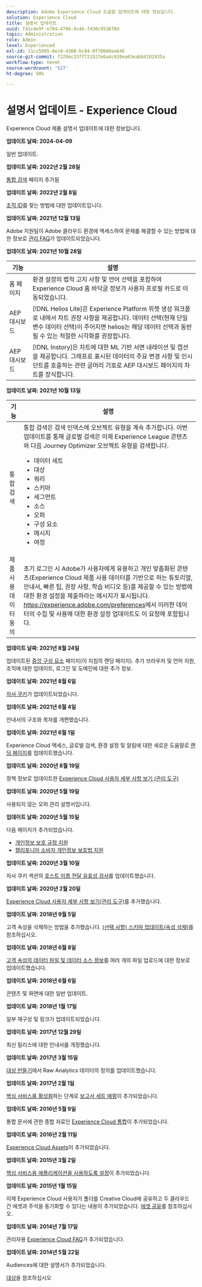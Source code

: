 ```yaml
---
description: Adobe Experience Cloud 도움말 업데이트에 대한 정보입니다.
solution: Experience Cloud
title: 설명서 업데이트
uuid: f41c4e9f-e784-4706-8c4b-f430c953670d
topic: Administration
role: Admin
level: Experienced
exl-id: 11cc5005-8ec0-4308-bc94-0f78666ea645
source-git-commit: f229ec33ff721527e6a4c920ea63eabb4102935a
workflow-type: tm+mt
source-wordcount: '527'
ht-degree: 98%

---
```


# 설명서 업데이트 - Experience Cloud

Experience Cloud 제품 설명서 업데이트에 대한 정보입니다.

**업데이트 날짜: 2024-04-09**

일반 업데이트.

**업데이트 날짜: 2022년 2월 28일**

[통합 검색](search-experience-cloud.md) 페이지 추가됨

**업데이트 날짜: 2022년 2월 8일**

[조직 ID](organizations.md)를 찾는 방법에 대한 업데이트입니다.

**업데이트 날짜: 2021년 12월 13일**

Adobe 지원팀이 Adobe 클라우드 환경에 액세스하여 문제를 해결할 수 있는 방법에 대한 정보로 [관리 FAQ](faq.md)가 업데이트되었습니다.

**업데이트 날짜: 2021년 10월 28일**

| 기능 | 설명 |
| ------- | ------- |
| 홈 페이지 | 환경 설정의 법적 고지 사항 및 언어 선택을 포함하여 Experience Cloud 홈 바닥글 정보가 사용자 프로필 카드로 이동되었습니다. |
| AEP 대시보드 | [!DNL Helios Lite]은 Experience Platform 위젯 생성 워크플로 내에서 차트 권장 사항을 제공합니다. 데이터 선택(현재 단일 변수 데이터 선택)이 주어지면 helios는 해당 데이터 선택과 동반될 수 있는 적절한 시각화를 권장합니다. |
| AEP 대시보드 | [!DNL Instory]은 차트에 대한 ML 기반 서면 내레이션 및 캡션을 제공합니다. 그래프로 표시된 데이터의 주요 변경 사항 및 인시던트를 호출하는 관련 글머리 기호로 AEP 대시보드 페이지의 차트를 장식합니다. |

**업데이트 날짜: 2021년 10월 13일**

| 기능 | 설명 |
| ------- | ------- |
| 통합 검색 | 통합 검색은 검색 인덱스에 오브젝트 유형을 계속 추가합니다. 이번 업데이트를 통해 글로벌 검색은 이제 Experience League 콘텐츠와 다음 Journey Optimizer 오브젝트 유형을 검색합니다. <ul><li>데이터 세트</li><li>대상</li><li>쿼리</li><li>스키마</li><li>세그먼트</li><li>소스</li><li>오퍼</li><li>구성 요소</li><li>메시지</li><li>여정</li></ul> |
| 제품 사용 데이터 동의 | 초기 로그인 시 Adobe가 사용자에게 유용하고 개인 맞춤화된 콘텐츠(Experience Cloud 제품 사용 데이터를 기반으로 하는 튜토리얼, 안내서, 빠른 팁, 권장 사항, 학습 비디오 등)를 제공할 수 있는 방법에 대한 환경 설정을 제출하라는 메시지가 표시됩니다. <https://experience.adobe.com/preferences>에서 이러한 데이터의 수집 및 사용에 대한 환경 설정 업데이트도 이 요청에 포함됩니다. |

**업데이트 날짜: 2021년 8월 24일**

업데이트된 [중앙 구성 요소](experience-cloud.md) 페이지(이 지침의 랜딩 페이지). 추가 브라우저 및 언어 지원, 조직에 대한 업데이트, 로그인 및 도메인에 대한 추가 정보.

**업데이트 날짜: 2021년 8월 6일**

[자사 쿠키](cookies-first-party.md)가 업데이트되었습니다.

**업데이트 날짜: 2021년 6월 4일**

안내서의 구조와 목차를 개편했습니다.

**업데이트 날짜: 2021년 6월 1일**

Experience Cloud 액세스, 글로벌 검색, 환경 설정 및 알림에 대한 새로운 도움말로 [랜딩 페이지](experience-cloud.md)를 업데이트했습니다.

**업데이트 날짜: 2020년 8월 19일**

정책 정보로 업데이트한 [Experience Cloud 사용자 세부 사항 보기 (관리 도구)](admin-tool-experience-cloud.md)

**업데이트 날짜: 2020년 5월 19일**

사용되지 않는 오퍼 관리 설명서입니다.

**업데이트 날짜: 2020년 5월 15일**

다음 페이지가 추가되었습니다.

* [개인정보 보호 규정 지원](gdpr.md)
* [캘리포니아 소비자 개인정보 보호법 지원](ccpa.md)

**업데이트 날짜: 2020년 3월 10일**

자사 쿠키 섹션의 [호스트 이름 전달 유효성 검사](cookies-first-party.md#validate)를 업데이트했습니다.

**업데이트 날짜: 2020년 2월 20일**

[Experience Cloud 사용자 세부 사항 보기(관리 도구)](admin-tool-experience-cloud.md)를 추가했습니다.

**업데이트 날짜: 2018년 9월 5일**

고객 속성을 삭제하는 방법을 추가했습니다. [(선택 사항) 스키마 업데이트(속성 삭제)](t-crs-usecase.md#task_6568898BB7C44A42ABFB86532B89063C)를 참조하십시오.

**업데이트 날짜: 2018년 6월 8일**

[고객 속성의 데이터 파일 및 데이터 소스 정보](crs-data-file.md#concept_DE908F362DF24172BFEF48E1797DAF19)를 여러 개의 파일 업로드에 대한 정보로 업데이트했습니다.

**업데이트 날짜: 2018년 6월 6일**

콘텐츠 및 화면에 대한 일반 업데이트.

**업데이트 날짜: 2018년 1월 17일**

일부 재구성 및 링크가 업데이트되었습니다.

**업데이트 날짜: 2017년 12월 29일**

최신 릴리스에 대한 안내서를 개정했습니다.

**업데이트 날짜: 2017년 3월 15일**

[대상 만들기](t-audience-create.md#task_37F407F58BF9459493BB8E968CDFE737)에서 Raw Analytics 데이터의 정의를 업데이트했습니다.

**업데이트 날짜: 2017년 2월 1일**

[핵심 서비스를 활성화](core-services.md#concept_07ED1D5C64234E77976E6D572E78FB9C)하는 단계로 [보고서 세트 매핑](core-services.md#concept_apg_zq2_rw)이 추가되었습니다.

**업데이트 날짜: 2016년 5월 9일**

통합 문서에 관한 종합 자료인 [Experience Cloud 통합](marketing-cloud-integrations.md#concept_9E6D3E37D1E3452E8CCCFA92AF034F90)이 추가되었습니다.

**업데이트 날짜: 2016년 2월 11일**

[Experience Cloud Assets](experience-cloud-assets.md#concept_DDA5224C907D4A4F817D795DA0ED64D0)이 추가되었습니다.

**업데이트 날짜: 2015년 3월 2일**

[핵심 서비스용 애플리케이션을 사용하도록 설정](core-services.md#concept_07ED1D5C64234E77976E6D572E78FB9C)이 추가되었습니다.

**업데이트 날짜: 2015년 1월 15일**

이제 Experience Cloud 사용자가 폴더를 Creative Cloud에 공유하고 두 클라우드 간 에셋과 주석을 동기화할 수 있다는 내용이 추가되었습니다. [에셋 공유](creative-cloud.md#concept_3E5A34C3459047D5965F900788A9BA68)를 참조하십시오.

**업데이트 날짜: 2014년 7월 17일**

관리자용 [Experience Cloud FAQ](faq.md#concept_13219B4E51784577B6FF78AAA203DE91)가 추가되었습니다.

**업데이트 날짜: 2014년 5월 22일**

Audiences에 대한 설명서가 추가되었습니다.

[대상](audience-library.md#topic_679810123CAA4E0CA4FA3417FB0100C7)을 참조하십시오
